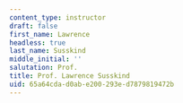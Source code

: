 ```yaml
---
content_type: instructor
draft: false
first_name: Lawrence
headless: true
last_name: Susskind
middle_initial: ''
salutation: Prof.
title: Prof. Lawrence Susskind
uid: 65a64cda-d0ab-e200-293e-d7879819472b
---
```

